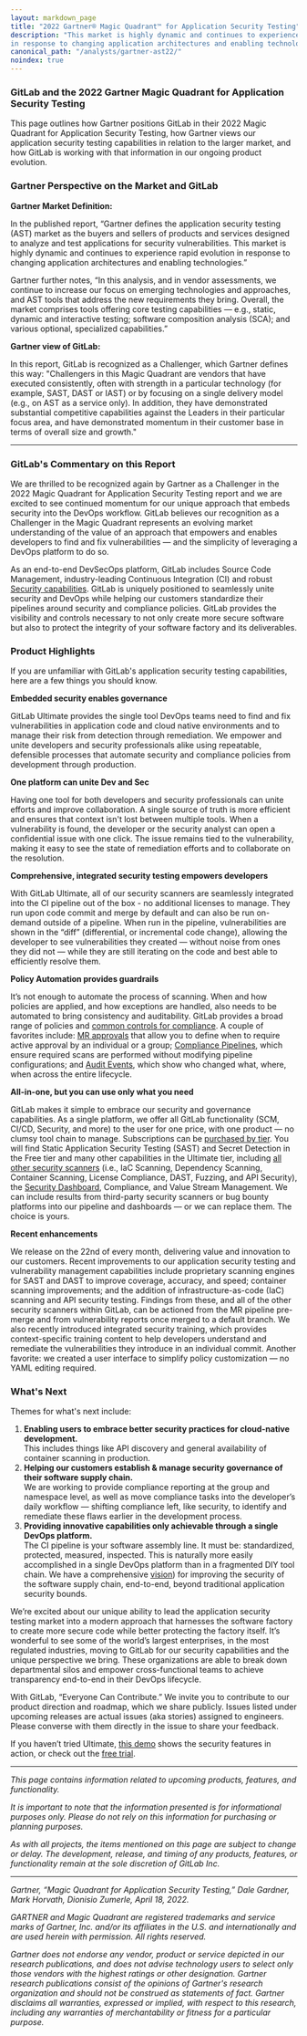 ```yaml
---
layout: markdown_page
title: "2022 Gartner® Magic Quadrant™ for Application Security Testing"
description: "This market is highly dynamic and continues to experience rapid evolution
in response to changing application architectures and enabling technologies."
canonical_path: "/analysts/gartner-ast22/"
noindex: true
---
```

### GitLab and the 2022 Gartner Magic Quadrant for Application Security Testing
This page outlines how Gartner positions GitLab in their 2022 Magic Quadrant for Application Security Testing, how Gartner views our application security testing capabilities in relation to the larger market, and how GitLab is working with that information in our ongoing product evolution.  

### Gartner Perspective on the Market and GitLab

**Gartner Market Definition:**

In the published report, “Gartner defines the application security testing (AST) market as the buyers and sellers of products and services designed to analyze and test applications for security
vulnerabilities. This market is highly dynamic and continues to experience rapid evolution
in response to changing application architectures and enabling technologies.”

Gartner further notes, “In this analysis, and in vendor assessments, we continue to increase our focus on
emerging technologies and approaches, and AST tools that address the new requirements they bring. Overall, the market comprises tools offering core testing capabilities — e.g., static, dynamic and interactive testing; software composition analysis (SCA); and various optional, specialized capabilities.”

**Gartner view of GitLab:**

In this report, GitLab is recognized as a Challenger, which Gartner defines this way: "Challengers in this Magic Quadrant are vendors that have executed consistently, often with strength in a particular technology (for example, SAST, DAST or IAST) or by focusing on a single delivery model (e.g., on AST as a service only). In addition, they have demonstrated substantial competitive capabilities against the Leaders in their particular focus area, and have demonstrated momentum in their customer base in terms of overall
size and growth."

_______
### GitLab's Commentary on this Report

We are thrilled to be recognized again by Gartner as a Challenger in the 2022 Magic Quadrant for Application Security Testing report and we are excited to see continued momentum for our unique approach that embeds security into the DevOps workflow. GitLab believes our recognition as a Challenger in the Magic Quadrant represents an evolving market understanding of the value of an approach that empowers and enables developers to find and fix vulnerabilities — and the simplicity of leveraging a DevOps platform to do so.  

As an end-to-end DevSecOps platform, GitLab includes Source Code Management, industry-leading Continuous Integration (CI) and robust [Security capabilities](https://about.gitlab.com/solutions/dev-sec-ops/). GitLab is uniquely positioned to seamlessly unite security and DevOps while helping our customers standardize their pipelines around security and compliance policies. GitLab provides the visibility and controls necessary to not only create more secure software but also to protect the integrity of your software factory and its deliverables.


### Product Highlights 

If you are unfamiliar with GitLab's application security testing capabilities, here are a few things you should know.

**Embedded security enables governance**

GitLab Ultimate provides the single tool DevOps teams need to find and fix vulnerabilities in application code and cloud native environments and to manage their risk from detection through remediation. We empower and unite developers and security professionals alike using repeatable, defensible processes that automate security and compliance policies from development through production.

**One platform can unite Dev and Sec**

Having one tool for both developers and security professionals can unite efforts and improve collaboration. A single source of truth is more efficient and ensures that context isn't lost between multiple tools. When a vulnerability is found, the developer or the security analyst can open a confidential issue with one click. The issue remains tied to the vulnerability, making it easy to see the state of remediation efforts and to collaborate on the resolution.

**Comprehensive, integrated security testing empowers developers**

With GitLab Ultimate, all of our security scanners are seamlessly integrated into the CI pipeline out of the box - no additional licenses to manage. They run upon code commit and merge by default and can also be run on-demand outside of a pipeline. When run in the pipeline, vulnerabilities are shown in the “diff” (differential, or incremental code change), allowing the developer to see vulnerabilities they created — without noise from ones they did not — while they are still iterating on the code and best able to efficiently resolve them.

**Policy Automation provides guardrails**

It’s not enough to automate the process of scanning. When and how policies are applied, and how exceptions are handled, also needs to be automated to bring consistency and auditability. GitLab provides a broad range of policies and [common controls for compliance](https://docs.gitlab.com/ee/administration/compliance.html). A couple of favorites include: [MR approvals](https://docs.gitlab.com/ee/user/project/merge_requests/approvals/) that allow you to define when to require active approval by an individual or a group; [Compliance Pipelines](https://docs.gitlab.com/ee/user/project/settings/index.html#compliance-pipeline-configuration), which ensure required scans are performed without modifying pipeline configurations; and [Audit Events](https://docs.gitlab.com/ee/development/audit_event_guide/#what-are-audit-events), which show who changed what, where, when across the entire lifecycle. 

**All-in-one, but you can use only what you need**

GitLab makes it simple to embrace our security and governance capabilities. As a single platform, we offer all GitLab functionality (SCM, CI/CD, Security, and more) to the user for one price, with one product — no clumsy tool chain to manage. Subscriptions can be [purchased by tier](https://about.gitlab.com/pricing/). You will find Static Application Security Testing (SAST) and Secret Detection in the Free tier and many other capabilities in the Ultimate tier, including [all other security scanners](https://docs.gitlab.com/ee/user/application_security/) (i.e., IaC Scanning, Dependency Scanning, Container Scanning, License Compliance, DAST, Fuzzing, and API Security), the [Security Dashboard](https://docs.gitlab.com/ee/user/application_security/security_dashboard/), Compliance, and Value Stream Management. We can include results from third-party security scanners or bug bounty platforms into our pipeline and dashboards — or we can replace them. The choice is yours. 


**Recent enhancements**

We release on the 22nd of every month, delivering value and innovation to our customers. Recent improvements to our application security testing and vulnerability management capabilities include proprietary scanning engines for SAST and DAST to improve coverage, accuracy, and speed; container scanning improvements; and the addition of infrastructure-as-code (IaC) scanning and API security testing. Findings from these, and all of the other security scanners within GitLab, can be actioned from the MR pipeline pre-merge and from vulnerability reports once merged to a default branch. We also recently introduced integrated security training, which provides context-specific training content to help developers understand and remediate the vulnerabilities they introduce in an individual commit. Another favorite: we created a user interface to simplify policy customization — no YAML editing required.


### What's Next

Themes for what's next include:
1. **Enabling users to embrace better security practices for cloud-native development.**  
   This includes things like API discovery and general availability of container scanning in production.
2. **Helping our customers establish & manage security governance of their software supply chain.**  
   We are working to provide compliance reporting at the group and namespace level, as well as move compliance tasks into the developer’s daily workflow — shifting compliance left, like security, to identify and remediate these flaws earlier in the development process.
3. **Providing innovative capabilities only achievable through a single DevOps platform.**  
   The CI pipeline is your software assembly line. It must be: standardized, protected, measured, inspected. This is naturally more easily accomplished in a single DevOps platform than in a fragmented DIY tool chain. We have a comprehensive [vision](https://about.gitlab.com/solutions/supply-chain/)) for improving the security of the software supply chain, end-to-end, beyond traditional application security bounds. 


We’re excited about our unique ability to lead the application security testing market into a modern approach that harnesses the software factory to create more secure code while better protecting the factory itself. It’s wonderful to see some of the world’s largest enterprises, in the most regulated industries, moving to GitLab for our security capabilities and the unique perspective we bring. These organizations are able to break down departmental silos and empower cross-functional teams to achieve transparency end-to-end in their DevOps lifecycle.

With GitLab, “Everyone Can Contribute.” We invite you to contribute to our product direction and roadmap, which we share publicly. Issues listed under upcoming releases are actual issues (aka stories) assigned to engineers. Please converse with them directly in the issue to share your feedback.

If you haven’t tried Ultimate, [this demo](https://youtu.be/2mmw3SF7Few) shows the security features in action, or check out the [free trial](https://about.gitlab.com/free-trial/). 

_______
_This page contains information related to upcoming products, features, and functionality._

_It is important to note that the information presented is for informational purposes only. Please do not rely on this information for purchasing or planning purposes._

_As with all projects, the items mentioned on this page are subject to change or delay. The development, release, and timing of any products, features, or functionality remain at the sole discretion of GitLab Inc._
_______
_Gartner, “Magic Quadrant for Application Security Testing,” Dale Gardner, Mark Horvath, Dionisio Zumerle, April 18, 2022._

_GARTNER and Magic Quadrant are registered trademarks and service marks of Gartner, Inc. and/or its affiliates in the U.S. and internationally and are used herein with permission. All rights reserved._

_Gartner does not endorse any vendor, product or service depicted in our research publications, and does not advise technology users to select only those vendors with the highest ratings or other designation. Gartner research publications consist of the opinions of Gartner's research organization and should not be construed as statements of fact. Gartner disclaims all warranties, expressed or implied, with respect to this research, including any warranties of merchantability or fitness for a particular purpose._

